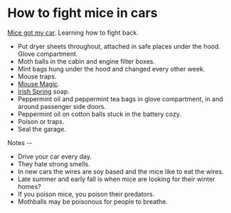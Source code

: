 # How to fight mice in cars
<a href="http://scripting.com/2020/08/29.html#a143750">Mice got my car</a>. Learning how to fight back. 
* Put dryer sheets throughout, attached in safe places under the hood. Glove compartment. 
* Moth balls in the cabin and engine filter boxes. 
* Mint bags hung under the hood and changed every other week.
* Mouse traps.
* <a href="https://www.amazon.com/Bonid-Mouse-Magic-12-Pack/dp/B07JYC54BQ/ref=sr_1_3?dchild=1&gclid=CjwKCAjwnK36BRBVEiwAsMT8WDX8WKdD-iKI0baPDzEiOIMzhqUe6RXU36Ux29yVfMSeTharrC07jBoC5o8QAvD_BwE&hvadid=410036431388&hvdev=c&hvlocphy=1023511&hvnetw=g&hvqmt=e&hvrand=10474028480678505211&hvtargid=kwd-149944602&hydadcr=13707_11419017&keywords=mouse+magic&qid=1598801282&sr=8-3&tag=googhydr-20">Mouse Magic</a>. 
* <a href="https://www.amazon.com/Irish-Spring-Original-Deodorant-Unisex/dp/B008MTVY3S/ref=asc_df_B008MTVY3S/?tag=hyprod-20&linkCode=df0&hvadid=198059715749&hvpos=&hvnetw=g&hvrand=2061807128830620627&hvpone=&hvptwo=&hvqmt=&hvdev=c&hvdvcmdl=&hvlocint=&hvlocphy=9004753&hvtargid=pla-380911258061&psc=1">Irish Spring</a> soap.
* Peppermint oil and peppermint tea bags in glove compartment, in and around passenger side doors. 
* Peppermint oil on cotton balls stuck in the battery cozy.
* Poison or traps.
* Seal the garage.

Notes --
* Drive your car every day. 
* They hate strong smells. 
* In new cars the wires are soy based and the mice like to eat the wires.
* Late summer and early fall is when mice are looking for their winter homes?
* If you poison mice, you poison their predators.
* Mothballs may be poisonous for people to breathe. 

